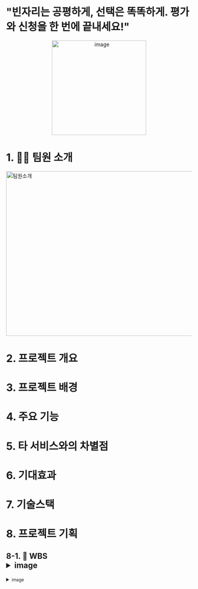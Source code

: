 # "빈자리는 공평하게, 선택은 똑똑하게. 평가와 신청을 한 번에 끝내세요!"

<p align="center">
 <img width="256" height="256" alt="image" src="https://github.com/user-attachments/assets/354f0a85-e699-4448-b283-36c7074ec232" />
</p>




# 1. 🧑‍💻 팀원 소개
<img width="1242" height="446" alt="팀원소개" src="https://github.com/user-attachments/assets/b3def8b6-694c-46c1-b31a-df360cb38e5a" />



# 2. 프로젝트 개요


# 3. 프로젝트 배경


# 4. 주요 기능


# 5. 타 서비스와의 차별점


# 6. 기대효과


# 7. 기술스택



# 8. 프로젝트 기획


## 8-1. 📅 WBS <details> <img width="1143" height="677" alt="WBS" src="https://github.com/user-attachments/assets/91395a6f-9f9a-4e19-a7f4-12ada45d1069" /> <summary> image

<details>
  <summary><small>image</small></summary>
  <!-- <details> <img width="1143" height="677" alt="WBS" src="https://github.com/user-attachments/assets/91395a6f-9f9a-4e19-a7f4-12ada45d1069" /> -->
<details>


## 8-2. 요구사항명세서 <details> <img width="886" height="684" alt="image" src="https://github.com/user-attachments/assets/f80f6987-9094-42f1-93b1-d3dc7d84f6af" /> <summary> image




## 8-3. UML



## 8-4. DB 모델링



# 9. 테스트 케이스 실핼



<details>  <img width="1143" height="677" alt="WBS" src="https://github.com/user-attachments/assets/2c043d0f-11dc-4490-9958-ce82a60cd814" /> <summary> 📈요구사항 명세서  
